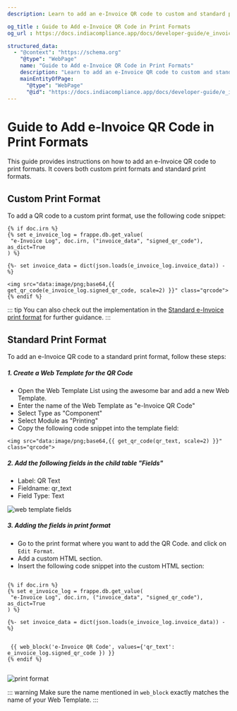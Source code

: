 ```yaml
---
description: Learn to add an e-Invoice QR code to custom and standard print formats with step-by-step instructions, including code snippets and configurations for both scenarios.

og_title : Guide to Add e-Invoice QR Code in Print Formats
og_url : https://docs.indiacompliance.app/docs/developer-guide/e_invoice_qr

structured_data:
  - "@context": "https://schema.org"
    "@type": "WebPage"
    name: "Guide to Add e-Invoice QR Code in Print Formats"
    description: "Learn to add an e-Invoice QR code to custom and standard print formats with step-by-step instructions, including code snippets and configurations for both scenarios."
    mainEntityOfPage:
      "@type": "WebPage"
      "@id": "https://docs.indiacompliance.app/docs/developer-guide/e_invoice_qr"
---
```


# Guide to Add e-Invoice QR Code in Print Formats

This guide provides instructions on how to add an e-Invoice QR code to print formats. It covers both custom print formats and standard print formats.

## Custom Print Format

To add a QR code to a custom print format, use the following code snippet:

```
{% if doc.irn %}
{% set e_invoice_log = frappe.db.get_value(
 "e-Invoice Log", doc.irn, ("invoice_data", "signed_qr_code"), as_dict=True
) %}

{%- set invoice_data = dict(json.loads(e_invoice_log.invoice_data)) -%}

<img src="data:image/png;base64,{{ get_qr_code(e_invoice_log.signed_qr_code, scale=2) }}" class="qrcode">
{% endif %}

```

::: tip
You can also check out the implementation in the [Standard e-Invoice print format](https://github.com/resilient-tech/india-compliance/blob/4bd775ab656f81fc6764cc1dc6587d11e0097afd/india_compliance/gst_india/print_format/e_invoice/e_invoice.html#L109) for further guidance.
:::

## Standard Print Format

To add an e-Invoice QR code to a standard print format, follow these steps:

##### 1. Create a Web Template for the QR Code

- Open the Web Template List using the awesome bar and add a new Web Template.
- Enter the name of the Web Template as "e-Invoice QR Code"
- Select Type as "Component"
- Select Module as "Printing"
- Copy the following code snippet into the template field:

```
<img src="data:image/png;base64,{{ get_qr_code(qr_text, scale=2) }}" class="qrcode">
```

##### 2. Add the following fields in the child table "Fields"

- Label: QR Text
- Fieldname: qr_text
- Field Type: Text

![web template fields](./assets/web_template_fields.png)

##### 3. Adding the fields in print format

- Go to the print format where you want to add the QR Code. and click on `Edit Format`.
- Add a custom HTML section.
- Insert the following code snippet into the custom HTML section:

```

{% if doc.irn %}
{% set e_invoice_log = frappe.db.get_value(
 "e-Invoice Log", doc.irn, ("invoice_data", "signed_qr_code"), as_dict=True
) %}

{%- set invoice_data = dict(json.loads(e_invoice_log.invoice_data)) -%}


 {{ web_block('e-Invoice QR Code', values={'qr_text': e_invoice_log.signed_qr_code }) }}
{% endif %}


```

![print format](./assets/customise_print_format.png)

::: warning
Make sure the name mentioned in `web_block` exactly matches the name of your Web Template.
:::
